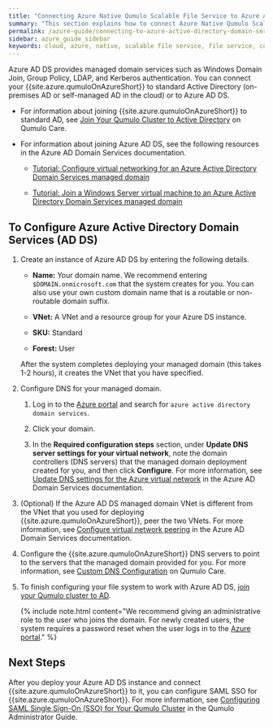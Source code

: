 ```yaml
---
title: "Connecting Azure Native Qumulo Scalable File Service to Azure Active Directory Domain Services"
summary: "This section explains how to connect Azure Native Qumulo Scalable File Service (SFS) to Azure Active Directory Domain Services (AD DS)."
permalink: /azure-guide/connecting-to-azure-active-directory-domain-services.html
sidebar: azure_guide_sidebar
keywords: cloud, azure, native, scalable file service, file service, connecting, active directory, ad, active directory domain services
---
```


Azure AD DS provides managed domain services such as Windows Domain Join, Group Policy, LDAP, and Kerberos authentication. You can connect your {{site.azure.qumuloOnAzureShort}} to standard Active Directory (on-premises AD or self-managed AD in the cloud) or to Azure AD DS.

* For information about joining {{site.azure.qumuloOnAzureShort}} to standard AD, see [Join Your Qumulo Cluster to Active Directory](https://care.qumulo.com/hc/en-us/articles/115007276068) on Qumulo Care.

* For information about joining Azure AD DS, see the following resources in the Azure AD Domain Services documentation.

  * [Tutorial: Configure virtual networking for an Azure Active Directory Domain Services managed domain](https://learn.microsoft.com/en-us/azure/active-directory-domain-services/tutorial-configure-networking)

  * [Tutorial: Join a Windows Server virtual machine to an Azure Active Directory Domain Services managed domain](https://learn.microsoft.com/en-us/azure/active-directory-domain-services/join-windows-vm)

## To Configure Azure Active Directory Domain Services (AD DS)
1. Create an instance of Azure AD DS by entering the following details.

   * **Name:** Your domain name. We recommend entering `$DOMAIN.onmicrosoft.com` that the system creates for you. You can also use your own custom domain name that is a routable or non-routable domain suffix.

   * **VNet:** A VNet and a resource group for your Azure DS instance.

   * **SKU:** Standard

   * **Forest:** User

   After the system completes deploying your managed domain (this takes 1-2 hours), it creates the VNet that you have specified.
   
1. Configure DNS for your managed domain.

   1. Log in to the [Azure portal](https://azure.microsoft.com/en-us/) and search for `azure active directory domain services`.
   
   1. Click your domain.
   
   1. In the **Required configuration steps** section, under **Update DNS server settings for your virtual network**, note the domain controllers (DNS servers) that the managed domain deployment created for you, and then click **Configure**. For more information, see [Update DNS settings for the Azure virtual network](https://learn.microsoft.com/en-us/azure/active-directory-domain-services/tutorial-create-instance#update-dns-settings-for-the-azure-virtual-network) in the Azure AD Domain Services documentation.

1. (Optional) If the Azure AD DS managed domain VNet is different from the VNet that you used for deploying {{site.azure.qumuloOnAzureShort}}, peer the two VNets. For more information, see [Configure virtual network peering](https://learn.microsoft.com/en-us/azure/active-directory-domain-services/tutorial-configure-networking#configure-virtual-network-peering) in the Azure AD Domain Services documentation.
   
1. Configure the {{site.azure.qumuloOnAzureShort}} DNS servers to point to the servers that the managed domain provided for you. For more information, see [Custom DNS Configuration](https://care.qumulo.com/hc/en-us/articles/360026611494) on Qumulo Care.
   
1. To finish configuring your file system to work with Azure AD DS, [join your Qumulo cluster to AD](https://care.qumulo.com/hc/en-us/articles/115007276068).

   {% include note.html content="We recommend giving an administrative role to the user who joins the domain. For newly created users, the system requires a password reset when the user logs in to the [Azure portal](https://azure.microsoft.com/en-us/)." %}

## Next Steps
After you deploy your Azure AD DS instance and connect {{site.azure.qumuloOnAzureShort}} to it, you can configure SAML SSO for {{site.azure.qumuloOnAzureShort}}. For more information, see [Configuring SAML Single Sign-On (SSO) for Your Qumulo Cluster](https://docs.qumulo.com/administrator-guide/getting-started-qumulo-core/configuring-saml-single-sign-on-sso.html) in the Qumulo Administrator Guide.
